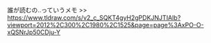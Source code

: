 誰が読むの‥っていうメモ >> https://www.tldraw.com/s/v2_c_SQKT4gyH2gPDKJNJTIAIb?viewport=2012%2C300%2C1980%2C1525&page=page%3AxPO-O-xQSNrJp50CDju-Y
